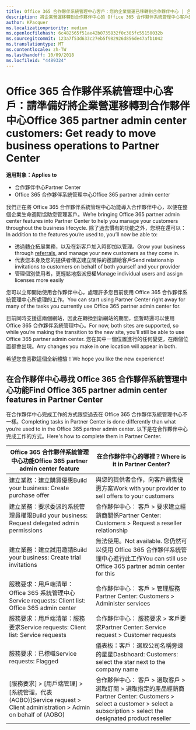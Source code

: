 ```yaml
---
title: Office 365 合作夥伴系統管理中心客戶：您的企業營運已移轉到合作夥伴中心 | 合作夥伴中心
description: 將企業營運移轉到合作夥伴中心的 Office 365 合作夥伴系統管理中心客戶的重要考量
author: KPacquer
ms.localizationpriority: medium
ms.openlocfilehash: 6c482565f51ae42b0735832f0c305fc55150032b
ms.sourcegitcommit: 123a7f53d633c27eb5f982926d856de47afb1042
ms.translationtype: MT
ms.contentlocale: zh-TW
ms.lasthandoff: 10/09/2018
ms.locfileid: "4489324"
---
```

# <a name="office-365-partner-admin-center-customers-get-ready-to-move-business-operations-to-partner-center"></a><span data-ttu-id="c01e1-103">Office 365 合作夥伴系統管理中心客戶：請準備好將企業營運移轉到合作夥伴中心</span><span class="sxs-lookup"><span data-stu-id="c01e1-103">Office 365 partner admin center customers: Get ready to move business operations to Partner Center</span></span>

**<span data-ttu-id="c01e1-104">適用對象：</span><span class="sxs-lookup"><span data-stu-id="c01e1-104">Applies to</span></span>** 

- <span data-ttu-id="c01e1-105">合作夥伴中心</span><span class="sxs-lookup"><span data-stu-id="c01e1-105">Partner Center</span></span>
- <span data-ttu-id="c01e1-106">Office 365 合作夥伴系統管理中心</span><span class="sxs-lookup"><span data-stu-id="c01e1-106">Office 365 partner admin center</span></span>

<span data-ttu-id="c01e1-107">我們正在將 Office 365 合作夥伴系統管理中心功能導入合作夥伴中心，以便在整個企業生命週期協助您管理客戶。</span><span class="sxs-lookup"><span data-stu-id="c01e1-107">We’re bringing Office 365 partner admin center features into Partner Center to help you manage your customers throughout the business lifecycle.</span></span> <span data-ttu-id="c01e1-108">除了過去慣有的功能之外，您現在還可以：</span><span class="sxs-lookup"><span data-stu-id="c01e1-108">In addition to the features you’re used to, you’ll now be able to:</span></span> 

*  <span data-ttu-id="c01e1-109">透過[轉介](referrals.md)拓展業務，以及在新客戶加入時即加以管理。</span><span class="sxs-lookup"><span data-stu-id="c01e1-109">Grow your business through [referrals](referrals.md), and manage your new customers as they come in.</span></span>
*  <span data-ttu-id="c01e1-110">代表您本身及您的提供者傳送建立關係的邀請給客戶</span><span class="sxs-lookup"><span data-stu-id="c01e1-110">Send relationship invitations to customers on behalf of both yourself and your provider</span></span>
*  <span data-ttu-id="c01e1-111">管理個別使用者，更輕鬆地指派授權</span><span class="sxs-lookup"><span data-stu-id="c01e1-111">Manage individual users and assign licenses more easily</span></span>

<span data-ttu-id="c01e1-112">您可以立即開始使用合作夥伴中心，處理許多您目前使用 Office 365 合作夥伴系統管理中心所處理的工作。</span><span class="sxs-lookup"><span data-stu-id="c01e1-112">You can start using Partner Center right away for many of the tasks you currently use Office 365 partner admin center for.</span></span> 

<span data-ttu-id="c01e1-113">目前同時支援這兩個網站，因此在轉換到新網站的期間，您暫時還可以使用 Office 365 合作夥伴系統管理中心。</span><span class="sxs-lookup"><span data-stu-id="c01e1-113">For now, both sites are supported, so while you’re making the transition to the new site, you’ll still be able to use Office 365 partner admin center.</span></span> <span data-ttu-id="c01e1-114">您在其中一個位置進行的任何變更，在兩個位置都會出現。</span><span class="sxs-lookup"><span data-stu-id="c01e1-114">Any changes you make in one location will appear in both.</span></span>

<span data-ttu-id="c01e1-115">希望您會喜歡這個全新體驗！</span><span class="sxs-lookup"><span data-stu-id="c01e1-115">We hope you like the new experience!</span></span>

## <a name="find-office-365-partner-admin-center-features-in-partner-center"></a><span data-ttu-id="c01e1-116">在合作夥伴中心尋找 Office 365 合作夥伴系統管理中心功能</span><span class="sxs-lookup"><span data-stu-id="c01e1-116">Find Office 365 partner admin center features in Partner Center</span></span>

<span data-ttu-id="c01e1-117">在合作夥伴中心完成工作的方式跟您過去在 Office 365 合作夥伴系統管理中心不一樣。</span><span class="sxs-lookup"><span data-stu-id="c01e1-117">Completing tasks in Partner Center is done differently than what you’re used to in the Office 365 partner admin center.</span></span> <span data-ttu-id="c01e1-118">以下是在合作夥伴中心完成工作的方式。</span><span class="sxs-lookup"><span data-stu-id="c01e1-118">Here's how to complete them in Partner Center.</span></span>

| <span data-ttu-id="c01e1-119">Office 365 合作夥伴系統管理中心功能</span><span class="sxs-lookup"><span data-stu-id="c01e1-119">Office 365 partner admin center feature</span></span>                       | <span data-ttu-id="c01e1-120">在合作夥伴中心的哪裡？</span><span class="sxs-lookup"><span data-stu-id="c01e1-120">Where is it in Partner Center?</span></span> | 
|   -----------------------------------------------  | -------------- |
| <span data-ttu-id="c01e1-121">建立業務：建立購買優惠</span><span class="sxs-lookup"><span data-stu-id="c01e1-121">Build your business: Create purchase offer</span></span> | <span data-ttu-id="c01e1-122">與您的提供者合作，向客戶銷售優惠方案</span><span class="sxs-lookup"><span data-stu-id="c01e1-122">Work with your provider to sell offers to your customers</span></span> |
| <span data-ttu-id="c01e1-123">建立業務：要求委派的系統管理員權限</span><span class="sxs-lookup"><span data-stu-id="c01e1-123">Build your business: Request delegated admin permissions</span></span> | <span data-ttu-id="c01e1-124">合作夥伴中心： 客戶 > 要求建立經銷商關係</span><span class="sxs-lookup"><span data-stu-id="c01e1-124">Partner Center: Customers > Request a reseller relationship</span></span> |
| <span data-ttu-id="c01e1-125">建立業務：建立試用邀請</span><span class="sxs-lookup"><span data-stu-id="c01e1-125">Build your business: Create trial invitations</span></span> | <span data-ttu-id="c01e1-126">無法使用。</span><span class="sxs-lookup"><span data-stu-id="c01e1-126">Not available.</span></span> <span data-ttu-id="c01e1-127">您仍然可以使用 Office 365 合作夥伴系統管理中心進行此工作</span><span class="sxs-lookup"><span data-stu-id="c01e1-127">You can still use Office 365 partner admin center for this</span></span> |
| <span data-ttu-id="c01e1-128">服務要求：用戶端清單：Office 365 系統管理中心</span><span class="sxs-lookup"><span data-stu-id="c01e1-128">Service requests: Client list: Office 365 admin center</span></span> | <span data-ttu-id="c01e1-129">合作夥伴中心： 客戶 > 管理服務</span><span class="sxs-lookup"><span data-stu-id="c01e1-129">Partner Center: Customers > Administer services</span></span> |
| <span data-ttu-id="c01e1-130">服務要求：用戶端清單：服務要求</span><span class="sxs-lookup"><span data-stu-id="c01e1-130">Service requests: Client list: Service requests</span></span> | <span data-ttu-id="c01e1-131">合作夥伴中心： 服務要求 > 客戶要求</span><span class="sxs-lookup"><span data-stu-id="c01e1-131">Partner Center: Service request > Customer requests</span></span> |
| <span data-ttu-id="c01e1-132">服務要求：已標幟</span><span class="sxs-lookup"><span data-stu-id="c01e1-132">Service requests: Flagged</span></span> | <span data-ttu-id="c01e1-133">儀表板：客戶：選取公司名稱旁邊的星星</span><span class="sxs-lookup"><span data-stu-id="c01e1-133">Dasbhoard: Customers: select the star next to the company name</span></span> |
| <span data-ttu-id="c01e1-134">[服務要求] > [用戶端管理] > [系統管理，代表 (AOBO)]</span><span class="sxs-lookup"><span data-stu-id="c01e1-134">Service request > Client administration > Admin on behalf of (AOBO)</span></span> | <span data-ttu-id="c01e1-135">合作夥伴中心： 客戶 > 選取客戶 > 選取訂閱 > 選取指定的產品經銷商</span><span class="sxs-lookup"><span data-stu-id="c01e1-135">Partner Center: Customers > select a customer > select a subscription > select the designated product reseller</span></span> |

